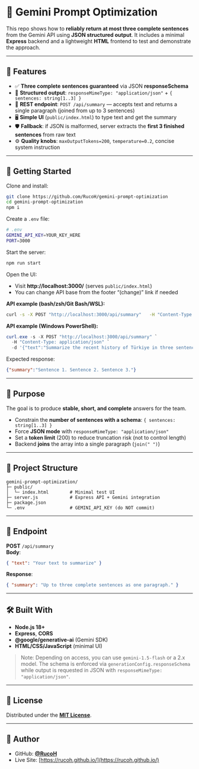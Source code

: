 # 🤖 **Gemini Prompt Optimization**

This repo shows how to **reliably return at most three complete sentences** from the Gemini API using **JSON structured output**. It includes a minimal **Express** backend and a lightweight **HTML** frontend to test and demonstrate the approach.

---

## 📌 **Features**

- ✅ **Three complete sentences guaranteed** via JSON **responseSchema**
- 🧩 **Structured output**: `responseMimeType: "application/json"` + `{ sentences: string[1..3] }`
- 🔌 **REST endpoint**: `POST /api/summary` — accepts text and returns a single paragraph (joined from up to 3 sentences)
- 🖥️ **Simple UI** (`public/index.html`) to type text and get the summary
- 🛡️ **Fallback**: if JSON is malformed, server extracts the **first 3 finished sentences** from raw text
- ⚙️ **Quality knobs**: `maxOutputTokens=200`, `temperature=0.2`, concise system instruction

---

## 🚀 **Getting Started**

Clone and install:
```bash
git clone https://github.com/RucoH/gemini-prompt-optimization
cd gemini-prompt-optimization
npm i
```

Create a `.env` file:
```bash
# .env
GEMINI_API_KEY=YOUR_KEY_HERE
PORT=3000
```

Start the server:
```bash
npm run start
```

Open the UI:
- Visit **http://localhost:3000/** (serves `public/index.html`)
- You can change API base from the footer “(change)” link if needed

**API example (bash/zsh/Git Bash/WSL):**
```bash
curl -s -X POST "http://localhost:3000/api/summary"   -H "Content-Type: application/json"   -d "{"text":"Summarize the recent history of Türkiye in three sentences."}"
```

**API example (Windows PowerShell):**
```powershell
curl.exe -s -X POST "http://localhost:3000/api/summary" `
  -H "Content-Type: application/json" `
  -d '{"text":"Summarize the recent history of Türkiye in three sentences."}'
```

Expected response:
```json
{"summary":"Sentence 1. Sentence 2. Sentence 3."}
```

---

## 🎯 **Purpose**

The goal is to produce **stable, short, and complete** answers for the team.

- Constrain the **number of sentences with a schema**: `{ sentences: string[1..3] }`
- Force **JSON mode** with `responseMimeType: "application/json"`
- Set a **token limit** (200) to reduce truncation risk (not to control length)
- Backend **joins** the array into a single paragraph (`join(" ")`)

---

## 🧱 **Project Structure**
```
gemini-prompt-optimization/
├─ public/
│  └─ index.html        # Minimal test UI
├─ server.js            # Express API + Gemini integration
├─ package.json
└─ .env                 # GEMINI_API_KEY (do NOT commit)
```

---

## 🔌 **Endpoint**

**POST** `/api/summary`  
**Body**:
```json
{ "text": "Your text to summarize" }
```
**Response**:
```json
{ "summary": "Up to three complete sentences as one paragraph." }
```

---

## 🛠️ **Built With**

- **Node.js 18+**
- **Express**, **CORS**
- **@google/generative-ai** (Gemini SDK)
- **HTML/CSS/JavaScript** (minimal UI)

> Note: Depending on access, you can use `gemini-1.5-flash` or a 2.x model. The schema is enforced via `generationConfig.responseSchema` while output is requested in JSON with `responseMimeType: "application/json"`.

---

## 📄 **License**

Distributed under the **[MIT License](LICENSE)**.

---

## 👤 **Author**

* GitHub: **[@RucoH](https://github.com/RucoH)**
* Live Site: [https://rucoh.github.io/](https://rucoh.github.io/)